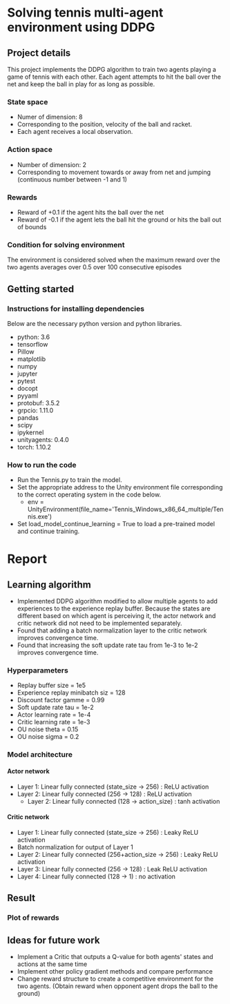 # Solving tennis multi-agent environment using DDPG

## Project details
This project implements the DDPG algorithm to train two agents playing a game of tennis with each other. Each agent attempts to hit the ball over the net and keep the ball in play for as long as possible.

### State space
- Numer of dimension: 8
- Corresponding to the position, velocity of the ball and racket.
- Each agent receives a local observation.
  
### Action space
- Number of dimension: 2
- Corresponding to movement towards or away from net and jumping (continuous number between -1 and 1)
  
### Rewards
- Reward of +0.1 if the agent hits the ball over the net
- Reward of -0.1 if the agent lets the ball hit the ground or hits the ball out of bounds

### Condition for solving environment
The environment is considered solved when the maximum reward over the two agents averages over 0.5 over 100 consecutive episodes

## Getting started

### Instructions for installing dependencies
Below are the necessary python version and python libraries.
  - python: 3.6
  - tensorflow
  - Pillow
  - matplotlib
  - numpy
  - jupyter
  - pytest
  - docopt
  - pyyaml
  - protobuf: 3.5.2
  - grpcio: 1.11.0
  - pandas
  - scipy
  - ipykernel
  - unityagents: 0.4.0
  - torch: 1.10.2

### How to run the code
- Run the Tennis.py to train the model.
- Set the appropriate address to the Unity environment file corresponding to the correct operating system in the code below.
    - env = UnityEnvironment(file_name='Tennis_Windows_x86_64_multiple/Tennis.exe')
- Set load_model_continue_learning = True to load a pre-trained model and continue training.

# Report
## Learning algorithm
- Implemented DDPG algorithm modified to allow multiple agents to add experiences to the experience replay buffer. Because the states are different based on which agent is perceiving it, the actor network and critic network did not need to be implemented separately.
- Found that adding a batch normalization layer to the critic network improves convergence time.
- Found that increasing the soft update rate tau from 1e-3 to 1e-2 improves convergence time.
  
### Hyperparameters
- Replay buffer size = 1e5
- Experience replay minibatch siz = 128 
- Discount factor gamme = 0.99
- Soft update rate tau = 1e-2   
- Actor learning rate = 1e-4    
- Critic learning rate = 1e-3     
- OU noise theta = 0.15
- OU noise sigma = 0.2

### Model architecture
#### Actor network
- Layer 1: Linear fully connected (state_size -> 256) : ReLU activation
- Layer 2: Linear fully connected (256 -> 128) : ReLU activation
  - Layer 2: Linear fully connected (128 -> action_size) : tanh activation

#### Critic network
- Layer 1: Linear fully connected (state_size -> 256) : Leaky ReLU activation
- Batch normalization for output of Layer 1
- Layer 2: Linear fully connected (256+action_size -> 256) : Leaky ReLU activation
- Layer 3: Linear fully connected (256 -> 128) : Leak ReLU activation
- Layer 4: Linear fully connected (128 -> 1) : no activation
  
## Result

### Plot of rewards

## Ideas for future work
- Implement a Critic that outputs a Q-value for both agents' states and actions at the same time
- Implement other policy gradient methods and compare performance
- Change reward structure to create a competitive environment for the two agents. (Obtain reward when opponent agent drops the ball to the ground)
